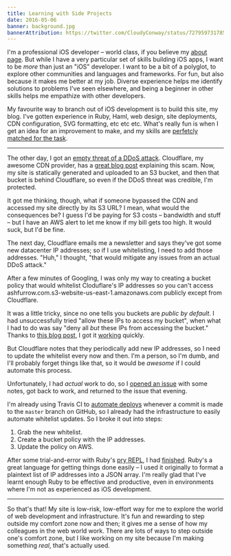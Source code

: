 ```yaml
---
title: Learning with Side Projects
date: 2016-05-06
banner: background.jpg
bannerAttribution: https://twitter.com/CloudyConway/status/727959731785113602
---
```


I'm a professional iOS developer – world class, if you believe my [about page](/about/). But while I have a very particular set of skills building iOS apps, I want to be _more_ than just an "iOS" developer. I want to be a bit of a polyglot, to explore other communities and languages and frameworks. For fun, but also because it makes me better at my job. Diverse experience helps me identify solutions to problems I've seen elsewhere, and being a beginner in other skills helps me empathize with other developers.

My favourite way to branch out of iOS development is to build this site, my blog. I've gotten experience in Ruby, Haml, web design, site deployments, CDN configuration, SVG formatting, etc etc etc. What's really fun is when I get an idea for an improvement to make, and my skills are [perfetcly matched for the task](<https://en.wikipedia.org/wiki/Flow_(psychology)>).

---

The other day, I got an [empty threat of a DDoS attack](https://twitter.com/ashfurrow/status/727999169827377153). Cloudflare, my awesome CDN provider, has a [great blog post](https://blog.cloudflare.com/empty-ddos-threats-meet-the-armada-collective/) explaining this scam. Now, my site is statically generated and uploaded to an S3 bucket, and then that bucket is behind Cloudflare, so even if the DDoS threat was credible, I'm protected.

It got me thinking, though, what if someone bypassed the CDN and accessed my site directly by its S3 URL? I mean, what would the consequences be? I guess I'd be paying for S3 costs – bandwidth and stuff – but I have an AWS alert to let me know if my bill gets too high. It would suck, but I'd be fine.

The next day, Cloudflare emails me a newsletter and says they've got some new datacenter IP addresses; so if I use whitelisting, I need to add those addresses. "Huh," I thought, "that would mitigate any issues from an actual DDoS attack."

After a few minutes of Googling, I was only my way to creating a bucket policy that would whitelist Cloduflare's IP addresses so you can't access ashfurrow.com.s3-website-us-east-1.amazonaws.com publicly except from Cloudflare.

It was a little tricky, since no one tells you buckets are _public by default_. I had unsuccessfully tried "allow these IPs to access my bucket", when what I had to do was say "deny all _but_ these IPs from accessing the bucket." Thanks to [this blog post](https://pete.wtf/2012/05/01/how-to-setup-aws-s3-access-from-specific-ips/), I got it [working](https://github.com/ashfurrow/blog/commit/7ad9e51964bafad337167fc1fedcfb037d383d86) quickly.

But Cloudflare notes that they periodically add new IP addresses, so I need to update the whitelist every now and then. I'm a person, so I'm dumb, and I'll probably forget things like that, so it would be _awesome_ if I could automate this process.

Unfortunately, I had _actual_ work to do, so I [opened an issue](https://github.com/ashfurrow/blog/issues/206) with some notes, got back to work, and returned to the issue that evening.

I'm already using Travis CI to [automate deploys](https://ashfurrow.com/blog/blog-transition-retrospective/) whenever a commit is made to the `master` branch on GitHub, so I already had the infrastructure to easily automate whitelist updates. So I broke it out into steps:

1. Grab the new whitelist.
1. Create a bucket policy with the IP addresses.
1. Update the policy on AWS.

After some trial-and-error with Ruby's [pry REPL](http://pryrepl.org), I had [finished](https://github.com/ashfurrow/blog/pull/207). Ruby's a great language for getting things done easily – I used it originally to format a plaintext list of IP addresses into a JSON array. I'm really glad that I've learnt enough Ruby to be effective and productive, even in environments where I'm not as experienced as iOS development.

---

So that's that! My site is low-risk, low-effort way for me to explore the world of web development and infrastructure. It's fun and rewarding to step outside my comfort zone now and then; it gives me a sense of how my colleagues in the web world work. There are lots of ways to step outside one's comfort zone, but I like working on my site because I'm making something _real_, that's actually used.
